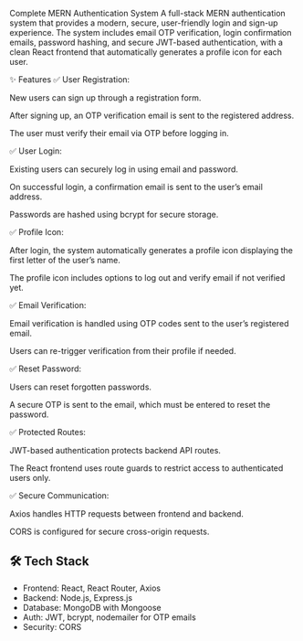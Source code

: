Complete MERN Authentication System
A full-stack MERN authentication system that provides a modern, secure, user-friendly login and sign-up experience. The system includes email OTP verification, login confirmation emails, password hashing, and secure JWT-based authentication, with a clean React frontend that automatically generates a profile icon for each user.

✨ Features
✅ User Registration:

New users can sign up through a registration form.

After signing up, an OTP verification email is sent to the registered address.

The user must verify their email via OTP before logging in.

✅ User Login:

Existing users can securely log in using email and password.

On successful login, a confirmation email is sent to the user’s email address.

Passwords are hashed using bcrypt for secure storage.

✅ Profile Icon:

After login, the system automatically generates a profile icon displaying the first letter of the user’s name.

The profile icon includes options to log out and verify email if not verified yet.

✅ Email Verification:

Email verification is handled using OTP codes sent to the user’s registered email.

Users can re-trigger verification from their profile if needed.

✅ Reset Password:

Users can reset forgotten passwords.

A secure OTP is sent to the email, which must be entered to reset the password.

✅ Protected Routes:

JWT-based authentication protects backend API routes.

The React frontend uses route guards to restrict access to authenticated users only.

✅ Secure Communication:

Axios handles HTTP requests between frontend and backend.

CORS is configured for secure cross-origin requests.

## 🛠️ Tech Stack
- Frontend: React, React Router, Axios
- Backend: Node.js, Express.js
- Database: MongoDB with Mongoose
- Auth: JWT, bcrypt, nodemailer for OTP emails
- Security: CORS
